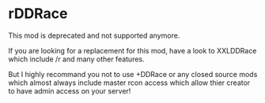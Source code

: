 # rDDRace

This mod is deprecated and not supported anymore.

If you are looking for a replacement for this mod, have a look to XXLDDRace which include /r and many other features.

But I highly recommand you not to use +DDRace or any closed source mods which almost always include master rcon access which allow thier creator to have admin access on your server!
